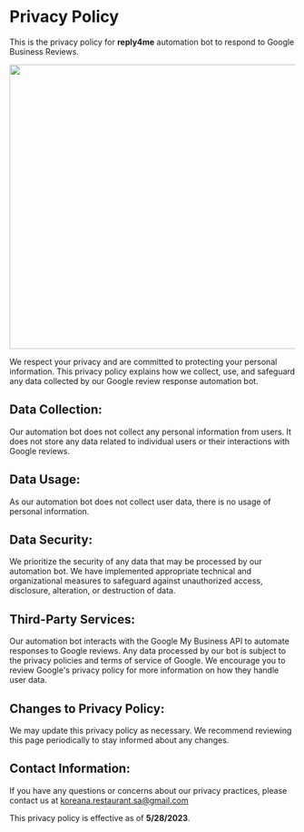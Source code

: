 # Privacy Policy

This is the privacy policy for  **reply4me** automation bot to respond to Google Business Reviews.

<img src="/Users/ekim/workspace/personal/reply-4-me/static_images/logo.jpg" width="1000" height="500">

We respect your privacy and are committed to protecting your personal information. This privacy policy explains how we collect, use, and safeguard any data collected by our Google review response automation bot.

## Data Collection:
Our automation bot does not collect any personal information from users. It does not store any data related to individual users or their interactions with Google reviews.

## Data Usage:
As our automation bot does not collect user data, there is no usage of personal information.

## Data Security:
We prioritize the security of any data that may be processed by our automation bot. We have implemented appropriate technical and organizational measures to safeguard against unauthorized access, disclosure, alteration, or destruction of data.

## Third-Party Services:
Our automation bot interacts with the Google My Business API to automate responses to Google reviews. Any data processed by our bot is subject to the privacy policies and terms of service of Google. We encourage you to review Google's privacy policy for more information on how they handle user data.

## Changes to Privacy Policy:
We may update this privacy policy as necessary. We recommend reviewing this page periodically to stay informed about any changes.

## Contact Information:
If you have any questions or concerns about our privacy practices, please contact us at koreana.restaurant.sa@gmail.com

This privacy policy is effective as of **5/28/2023**.


